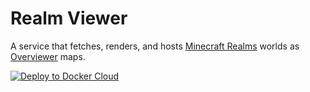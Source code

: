 # Realm Viewer

A service that fetches, renders, and hosts [Minecraft Realms](https://minecraft.net/realms) worlds as [Overviewer](http://overviewer.org) maps.

[![Deploy to Docker Cloud](https://files.cloud.docker.com/images/deploy-to-dockercloud.svg)](https://cloud.docker.com/stack/deploy/?repo=https://github.com/tyler-johnson/realmviewer-docker)
